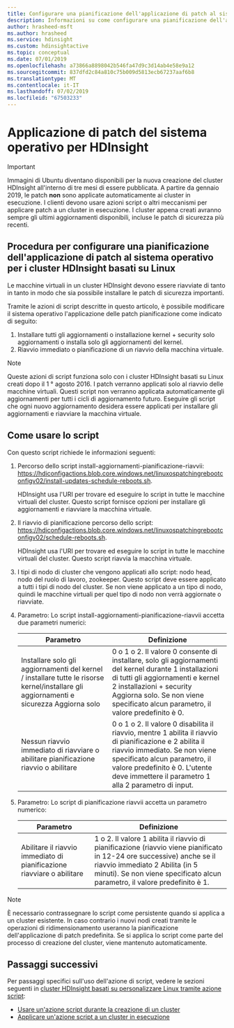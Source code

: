 ```yaml
---
title: Configurare una pianificazione dell'applicazione di patch al sistema operativo per i cluster di HDInsight basati su Linux - Azure
description: Informazioni su come configurare una pianificazione dell'applicazione di patch al sistema operativo per i cluster di HDInsight basati su Linux.
author: hrasheed-msft
ms.author: hrasheed
ms.service: hdinsight
ms.custom: hdinsightactive
ms.topic: conceptual
ms.date: 07/01/2019
ms.openlocfilehash: a73866a8898042b546fa47d9c3d14ab4e58e9a12
ms.sourcegitcommit: 837dfd2c84a810c75b009d5813ecb67237aaf6b8
ms.translationtype: MT
ms.contentlocale: it-IT
ms.lasthandoff: 07/02/2019
ms.locfileid: "67503233"
---
```

# <a name="os-patching-for-hdinsight"></a>Applicazione di patch del sistema operativo per HDInsight 

> [!IMPORTANT]
> Immagini di Ubuntu diventano disponibili per la nuova creazione del cluster HDInsight all'interno di tre mesi di essere pubblicata. A partire da gennaio 2019, le patch **non** sono applicate automaticamente ai cluster in esecuzione. I clienti devono usare azioni script o altri meccanismi per applicare patch a un cluster in esecuzione. I cluster appena creati avranno sempre gli ultimi aggiornamenti disponibili, incluse le patch di sicurezza più recenti.

## <a name="how-to-configure-the-os-patching-schedule-for-linux-based-hdinsight-clusters"></a>Procedura per configurare una pianificazione dell'applicazione di patch al sistema operativo per i cluster HDInsight basati su Linux
Le macchine virtuali in un cluster HDInsight devono essere riavviate di tanto in tanto in modo che sia possibile installare le patch di sicurezza importanti. 

Tramite le azioni di script descritte in questo articolo, è possibile modificare il sistema operativo l'applicazione delle patch pianificazione come indicato di seguito:
1. Installare tutti gli aggiornamenti o installazione kernel + security solo aggiornamenti o installa solo gli aggiornamenti del kernel.
2. Riavvio immediato o pianificazione di un riavvio della macchina virtuale.

> [!NOTE]  
> Queste azioni di script funziona solo con i cluster HDInsight basati su Linux creati dopo il 1 ° agosto 2016. I patch verranno applicati solo al riavvio delle macchine virtuali. Questi script non verranno applicata automaticamente gli aggiornamenti per tutti i cicli di aggiornamento futuro. Eseguire gli script che ogni nuovo aggiornamento desidera essere applicati per installare gli aggiornamenti e riavviare la macchina virtuale.

## <a name="how-to-use-the-script"></a>Come usare lo script 

Con questo script richiede le informazioni seguenti:
1. Percorso dello script install-aggiornamenti-pianificazione-riavvii: https://hdiconfigactions.blob.core.windows.net/linuxospatchingrebootconfigv02/install-updates-schedule-reboots.sh.
    
   HDInsight usa l'URI per trovare ed eseguire lo script in tutte le macchine virtuali del cluster. Questo script fornisce opzioni per installare gli aggiornamenti e riavviare la macchina virtuale.
  
2. Il riavvio di pianificazione percorso dello script: https://hdiconfigactions.blob.core.windows.net/linuxospatchingrebootconfigv02/schedule-reboots.sh.
    
   HDInsight usa l'URI per trovare ed eseguire lo script in tutte le macchine virtuali del cluster. Questo script riavvia la macchina virtuale.
  
3. I tipi di nodo di cluster che vengono applicati allo script: nodo head, nodo del ruolo di lavoro, zookeeper. Questo script deve essere applicato a tutti i tipi di nodo del cluster. Se non viene applicato a un tipo di nodo, quindi le macchine virtuali per quel tipo di nodo non verrà aggiornate o riavviate.

4. Parametro: Lo script install-aggiornamenti-pianificazione-riavvii accetta due parametri numerici:

    | Parametro | Definizione |
    | --- | --- |
    | Installare solo gli aggiornamenti del kernel / installare tutte le risorse kernel/installare gli aggiornamenti e sicurezza Aggiorna solo |0 o 1 o 2. Il valore 0 consente di installare, solo gli aggiornamenti del kernel durante 1 installazioni di tutti gli aggiornamenti e kernel 2 installazioni + security Aggiorna solo. Se non viene specificato alcun parametro, il valore predefinito è 0. |
    | Nessun riavvio immediato di riavviare o abilitare pianificazione riavvio o abilitare |0 o 1 o 2. Il valore 0 disabilita il riavvio, mentre 1 abilita il riavvio di pianificazione e 2 abilita il riavvio immediato. Se non viene specificato alcun parametro, il valore predefinito è 0. L'utente deve immettere il parametro 1 alla 2 parametro di input. |
   
 5. Parametro: Lo script di pianificazione riavvii accetta un parametro numerico:

    | Parametro | Definizione |
    | --- | --- |
    | Abilitare il riavvio immediato di pianificazione riavviare o abilitare |1 o 2. Il valore 1 abilita il riavvio di pianificazione (riavvio viene pianificato in 12-24 ore successive) anche se il riavvio immediato 2 Abilita (in 5 minuti). Se non viene specificato alcun parametro, il valore predefinito è 1. |  

> [!NOTE] 
> È necessario contrassegnare lo script come persistente quando si applica a un cluster esistente. In caso contrario i nuovi nodi creati tramite le operazioni di ridimensionamento useranno la pianificazione dell'applicazione di patch predefinita.  Se si applica lo script come parte del processo di creazione del cluster, viene mantenuto automaticamente.


## <a name="next-steps"></a>Passaggi successivi

Per passaggi specifici sull'uso dell'azione di script, vedere le sezioni seguenti in [cluster HDInsight basati su personalizzare Linux tramite azione script](hdinsight-hadoop-customize-cluster-linux.md):

* [Usare un'azione script durante la creazione di un cluster](hdinsight-hadoop-customize-cluster-linux.md#use-a-script-action-during-cluster-creation)
* [Applicare un'azione script a un cluster in esecuzione](hdinsight-hadoop-customize-cluster-linux.md#apply-a-script-action-to-a-running-cluster)
